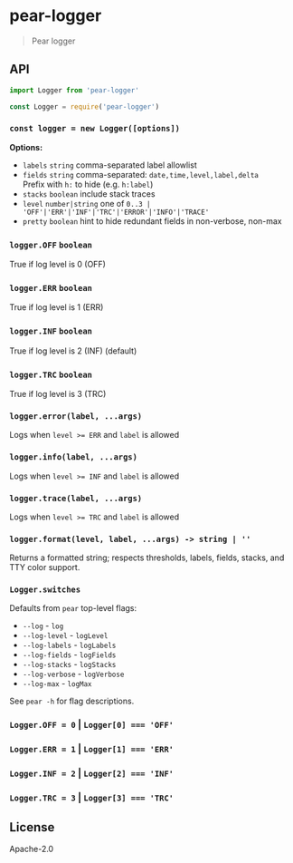 # pear-logger

> Pear logger

## API

```js
import Logger from 'pear-logger'
```

```js
const Logger = require('pear-logger')
```

### `const logger = new Logger([options])`

**Options:**

* `labels` `string` comma-separated label allowlist
* `fields` `string` comma-separated: `date,time,level,label,delta`  
  Prefix with `h:` to hide (e.g. `h:label`)
* `stacks` `boolean` include stack traces
* `level` `number|string` one of `0..3 | 'OFF'|'ERR'|'INF'|'TRC'|'ERROR'|'INFO'|'TRACE'`
* `pretty` `boolean` hint to hide redundant fields in non-verbose, non-max

### `logger.OFF` `boolean`

True if log level is 0 (OFF)

### `logger.ERR` `boolean`

True if log level is 1 (ERR)

### `logger.INF` `boolean`

True if log level is 2 (INF) (default)

### `logger.TRC` `boolean`

True if log level is 3 (TRC)

### `logger.error(label, ...args)`

Logs when `level >= ERR` and `label` is allowed

### `logger.info(label, ...args)`

Logs when `level >= INF` and `label` is allowed

### `logger.trace(label, ...args)`

Logs when `level >= TRC` and `label` is allowed

### `logger.format(level, label, ...args) -> string | ''`  

Returns a formatted string; respects thresholds, labels, fields, stacks, and TTY color support.

### `Logger.switches`  

Defaults from `pear` top-level flags:
  * `--log` - `log`
  * `--log-level` - `logLevel`
  * `--log-labels` - `logLabels`
  * `--log-fields` - `logFields`
  * `--log-stacks` - `logStacks`
  * `--log-verbose` - `logVerbose`
  * `--log-max` - `logMax`

See `pear -h` for flag descriptions.

### `Logger.OFF = 0` | `Logger[0] === 'OFF'`

### `Logger.ERR = 1` | `Logger[1] === 'ERR'`

### `Logger.INF = 2` | `Logger[2] === 'INF'`

### `Logger.TRC = 3` | `Logger[3] === 'TRC'`

## License

Apache-2.0